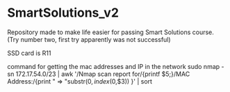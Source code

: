 # SmartSolutions_v2

Repository made to make life easier for passing Smart Solutions course. (Try number two, first try apparently was not successful)

SSD card is R11

command for getting the mac addresses and IP in the network
sudo nmap -sn 172.17.54.0/23 | awk '/Nmap scan report for/{printf $5;}/MAC Address:/{print " => "substr($0, index($0,$3)) }' | sort

